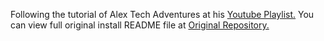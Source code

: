 Following the tutorial of Alex Tech Adventures at his <a href="https://www.youtube.com/playlist?list=PLXRC3l-ZhN3rQrtVm9nLe_vRi7AB-iWOX">Youtube Playlist.</a>
You can view full original install README file at <a href='https://github.com/zendframework/ZendSkeletonApplication'>Original Repository.</a>


